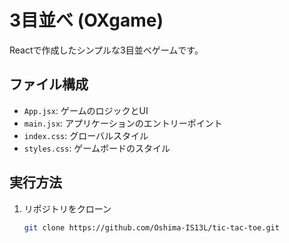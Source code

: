 # 3目並べ (OXgame)

Reactで作成したシンプルな3目並べゲームです。

## ファイル構成

- `App.jsx`: ゲームのロジックとUI
- `main.jsx`: アプリケーションのエントリーポイント
- `index.css`: グローバルスタイル
- `styles.css`: ゲームボードのスタイル

## 実行方法

1. リポジトリをクローン

   ```bash
   git clone https://github.com/Oshima-IS13L/tic-tac-toe.git
